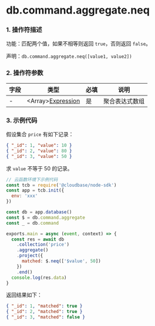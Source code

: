 # db.command.aggregate.neq

### 1. 操作符描述

功能：匹配两个值，如果不相等则返回 `true`，否则返回 `false`。

声明：`db.command.aggregate.neq([value1, value2])`

### 2. 操作符参数

| 字段 | 类型                                        | 必填 | 说明           |
| ---- | ------------------------------------------- | ---- | -------------- |
| -    | &lt;Array&gt;[Expression](../expression.md) | 是   | 聚合表达式数组 |

### 3. 示例代码

假设集合 `price` 有如下记录：

```json
{ "_id": 1, "value": 10 }
{ "_id": 2, "value": 80 }
{ "_id": 3, "value": 50 }
```

求 `value` 不等于 50 的记录。

```js
// 云函数环境下示例代码
const tcb = require('@cloudbase/node-sdk')
const app = tcb.init({
  env: 'xxx'
})

const db = app.database()
const $ = db.command.aggregate
const _ = db.command

exports.main = async (event, context) => {
  const res = await db
    .collection('price')
    .aggregate()
    .project({
      matched: $.neq(['$value', 50])
    })
    .end()
  console.log(res.data)
}
```

返回结果如下：

```json
{ "_id": 1, "matched": true }
{ "_id": 2, "matched": true }
{ "_id": 3, "matched": false }
```
